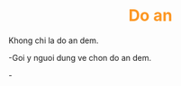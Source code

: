 <h1 style="text-align: center; color: #fc9724">Do an</h1>
<p class="color:#4286f4">Khong chi la do an dem.</p>
<p>-Goi y nguoi dung ve chon do an dem.</p>
-
